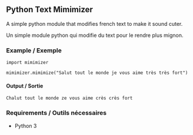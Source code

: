 ## Python Text Mimimizer

A simple python module that modifies french text to make it sound cuter.

Un simple module python qui modifie du text pour le rendre plus mignon.

### Example / Exemple

```python3
import mimimizer

mimimizer.mimimize("Salut tout le monde je vous aime très très fort")
```
#### Output / Sortie
```Chalut tout le monde ze vous aime crès crès fort```

### Requirements / Outils nécessaires
- Python 3
